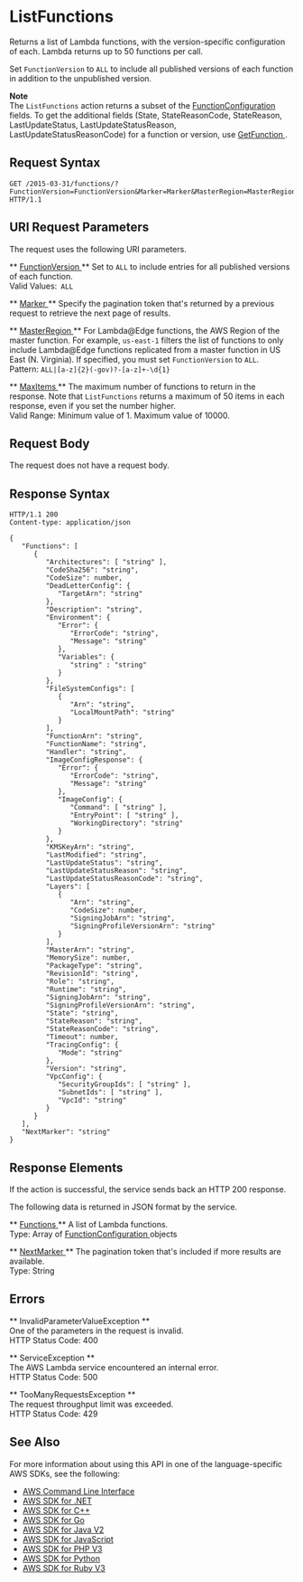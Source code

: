 # ListFunctions<a name="API_ListFunctions"></a>

Returns a list of Lambda functions, with the version\-specific configuration of each\. Lambda returns up to 50 functions per call\.

Set `FunctionVersion` to `ALL` to include all published versions of each function in addition to the unpublished version\. 

**Note**  
The `ListFunctions` action returns a subset of the [ FunctionConfiguration ](API_FunctionConfiguration.md) fields\. To get the additional fields \(State, StateReasonCode, StateReason, LastUpdateStatus, LastUpdateStatusReason, LastUpdateStatusReasonCode\) for a function or version, use [ GetFunction ](API_GetFunction.md)\.

## Request Syntax<a name="API_ListFunctions_RequestSyntax"></a>

```
GET /2015-03-31/functions/?FunctionVersion=FunctionVersion&Marker=Marker&MasterRegion=MasterRegion&MaxItems=MaxItems HTTP/1.1
```

## URI Request Parameters<a name="API_ListFunctions_RequestParameters"></a>

The request uses the following URI parameters\.

 ** [ FunctionVersion ](#API_ListFunctions_RequestSyntax) **   <a name="SSS-ListFunctions-request-FunctionVersion"></a>
Set to `ALL` to include entries for all published versions of each function\.  
Valid Values:` ALL` 

 ** [ Marker ](#API_ListFunctions_RequestSyntax) **   <a name="SSS-ListFunctions-request-Marker"></a>
Specify the pagination token that's returned by a previous request to retrieve the next page of results\.

 ** [ MasterRegion ](#API_ListFunctions_RequestSyntax) **   <a name="SSS-ListFunctions-request-MasterRegion"></a>
For Lambda@Edge functions, the AWS Region of the master function\. For example, `us-east-1` filters the list of functions to only include Lambda@Edge functions replicated from a master function in US East \(N\. Virginia\)\. If specified, you must set `FunctionVersion` to `ALL`\.  
Pattern: `ALL|[a-z]{2}(-gov)?-[a-z]+-\d{1}` 

 ** [ MaxItems ](#API_ListFunctions_RequestSyntax) **   <a name="SSS-ListFunctions-request-MaxItems"></a>
The maximum number of functions to return in the response\. Note that `ListFunctions` returns a maximum of 50 items in each response, even if you set the number higher\.  
Valid Range: Minimum value of 1\. Maximum value of 10000\.

## Request Body<a name="API_ListFunctions_RequestBody"></a>

The request does not have a request body\.

## Response Syntax<a name="API_ListFunctions_ResponseSyntax"></a>

```
HTTP/1.1 200
Content-type: application/json

{
   "Functions": [ 
      { 
         "Architectures": [ "string" ],
         "CodeSha256": "string",
         "CodeSize": number,
         "DeadLetterConfig": { 
            "TargetArn": "string"
         },
         "Description": "string",
         "Environment": { 
            "Error": { 
               "ErrorCode": "string",
               "Message": "string"
            },
            "Variables": { 
               "string" : "string" 
            }
         },
         "FileSystemConfigs": [ 
            { 
               "Arn": "string",
               "LocalMountPath": "string"
            }
         ],
         "FunctionArn": "string",
         "FunctionName": "string",
         "Handler": "string",
         "ImageConfigResponse": { 
            "Error": { 
               "ErrorCode": "string",
               "Message": "string"
            },
            "ImageConfig": { 
               "Command": [ "string" ],
               "EntryPoint": [ "string" ],
               "WorkingDirectory": "string"
            }
         },
         "KMSKeyArn": "string",
         "LastModified": "string",
         "LastUpdateStatus": "string",
         "LastUpdateStatusReason": "string",
         "LastUpdateStatusReasonCode": "string",
         "Layers": [ 
            { 
               "Arn": "string",
               "CodeSize": number,
               "SigningJobArn": "string",
               "SigningProfileVersionArn": "string"
            }
         ],
         "MasterArn": "string",
         "MemorySize": number,
         "PackageType": "string",
         "RevisionId": "string",
         "Role": "string",
         "Runtime": "string",
         "SigningJobArn": "string",
         "SigningProfileVersionArn": "string",
         "State": "string",
         "StateReason": "string",
         "StateReasonCode": "string",
         "Timeout": number,
         "TracingConfig": { 
            "Mode": "string"
         },
         "Version": "string",
         "VpcConfig": { 
            "SecurityGroupIds": [ "string" ],
            "SubnetIds": [ "string" ],
            "VpcId": "string"
         }
      }
   ],
   "NextMarker": "string"
}
```

## Response Elements<a name="API_ListFunctions_ResponseElements"></a>

If the action is successful, the service sends back an HTTP 200 response\.

The following data is returned in JSON format by the service\.

 ** [ Functions ](#API_ListFunctions_ResponseSyntax) **   <a name="SSS-ListFunctions-response-Functions"></a>
A list of Lambda functions\.  
Type: Array of [ FunctionConfiguration ](API_FunctionConfiguration.md) objects

 ** [ NextMarker ](#API_ListFunctions_ResponseSyntax) **   <a name="SSS-ListFunctions-response-NextMarker"></a>
The pagination token that's included if more results are available\.  
Type: String

## Errors<a name="API_ListFunctions_Errors"></a>

 ** InvalidParameterValueException **   
One of the parameters in the request is invalid\.  
HTTP Status Code: 400

 ** ServiceException **   
The AWS Lambda service encountered an internal error\.  
HTTP Status Code: 500

 ** TooManyRequestsException **   
The request throughput limit was exceeded\.  
HTTP Status Code: 429

## See Also<a name="API_ListFunctions_SeeAlso"></a>

For more information about using this API in one of the language\-specific AWS SDKs, see the following:
+  [ AWS Command Line Interface](https://docs.aws.amazon.com/goto/aws-cli/lambda-2015-03-31/ListFunctions) 
+  [ AWS SDK for \.NET](https://docs.aws.amazon.com/goto/DotNetSDKV3/lambda-2015-03-31/ListFunctions) 
+  [ AWS SDK for C\+\+](https://docs.aws.amazon.com/goto/SdkForCpp/lambda-2015-03-31/ListFunctions) 
+  [ AWS SDK for Go](https://docs.aws.amazon.com/goto/SdkForGoV1/lambda-2015-03-31/ListFunctions) 
+  [ AWS SDK for Java V2](https://docs.aws.amazon.com/goto/SdkForJavaV2/lambda-2015-03-31/ListFunctions) 
+  [ AWS SDK for JavaScript](https://docs.aws.amazon.com/goto/AWSJavaScriptSDK/lambda-2015-03-31/ListFunctions) 
+  [ AWS SDK for PHP V3](https://docs.aws.amazon.com/goto/SdkForPHPV3/lambda-2015-03-31/ListFunctions) 
+  [ AWS SDK for Python](https://docs.aws.amazon.com/goto/boto3/lambda-2015-03-31/ListFunctions) 
+  [ AWS SDK for Ruby V3](https://docs.aws.amazon.com/goto/SdkForRubyV3/lambda-2015-03-31/ListFunctions) 
